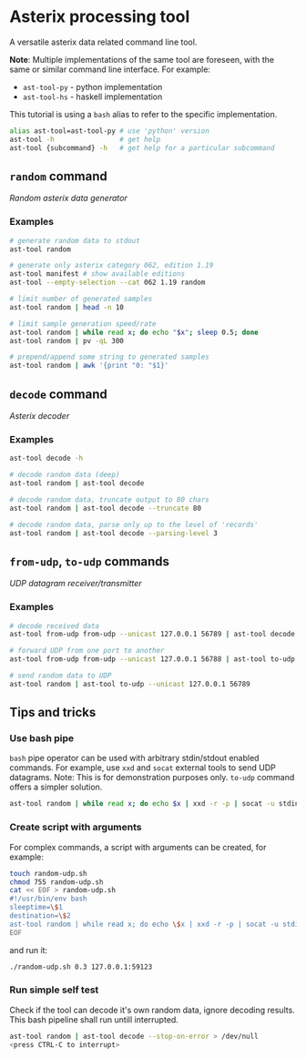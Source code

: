 # Asterix processing tool

A versatile asterix data related command line tool.

**Note**: Multiple implementations of the same tool are foreseen,
with the same or similar command line interface. For example:

- `ast-tool-py` - python implementation
- `ast-tool-hs` - haskell implementation

This tutorial is using a `bash` alias to refer to the specific implementation.

```bash
alias ast-tool=ast-tool-py # use 'python' version
ast-tool -h                # get help
ast-tool {subcommand} -h   # get help for a particular subcommand
```

## `random` command

*Random asterix data generator*

### Examples

```bash
# generate random data to stdout
ast-tool random

# generate only asterix category 062, edition 1.19
ast-tool manifest # show available editions
ast-tool --empty-selection --cat 062 1.19 random

# limit number of generated samples
ast-tool random | head -n 10

# limit sample generation speed/rate
ast-tool random | while read x; do echo "$x"; sleep 0.5; done
ast-tool random | pv -qL 300

# prepend/append some string to generated samples
ast-tool random | awk '{print "0: "$1}'
```

## `decode` command

*Asterix decoder*

### Examples

```bash
ast-tool decode -h

# decode random data (deep)
ast-tool random | ast-tool decode

# decode random data, truncate output to 80 chars
ast-tool random | ast-tool decode --truncate 80

# decode random data, parse only up to the level of 'records'
ast-tool random | ast-tool decode --parsing-level 3
```

## `from-udp`, `to-udp` commands

*UDP datagram receiver/transmitter*

### Examples

```bash
# decode received data
ast-tool from-udp from-udp --unicast 127.0.0.1 56789 | ast-tool decode

# forward UDP from one port to another
ast-tool from-udp from-udp --unicast 127.0.0.1 56788 | ast-tool to-udp --unicast 127.0.0.1 56789

# send random data to UDP
ast-tool random | ast-tool to-udp --unicast 127.0.0.1 56789
```

## Tips and tricks

### Use bash pipe

`bash` pipe operator can be used with arbitrary stdin/stdout enabled commands.
For example, use `xxd` and `socat` external tools to send UDP datagrams.
Note: This is for demonstration purposes only. `to-udp` command offers a simpler solution.

```bash
ast-tool random | while read x; do echo $x | xxd -r -p | socat -u stdin udp-sendto:127.0.0.1:59123; sleep 0.5; done
```

### Create script with arguments

For complex commands, a script with arguments can be created, for example:

```bash
touch random-udp.sh
chmod 755 random-udp.sh
cat << EOF > random-udp.sh
#!/usr/bin/env bash
sleeptime=\$1
destination=\$2
ast-tool random | while read x; do echo \$x | xxd -r -p | socat -u stdin udp-sendto:\${destination}; sleep \${sleeptime}; done
EOF
```

and run it:

```bash
./random-udp.sh 0.3 127.0.0.1:59123
```

### Run simple self test

Check if the tool can decode it's own random data, ignore decoding results.
This bash pipeline shall run untill interrupted.

```bash
ast-tool random | ast-tool decode --stop-on-error > /dev/null
<press CTRL-C to interrupt>
```

